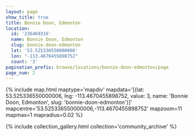 ```yaml
---
layout: page
show_title: true
title: Bonnie Doon, Edmonton
location:
  id: '236469316'
  name: Bonnie Doon, Edmonton
  slug: bonnie-doon-edmonton
  lat: '53.525336550000006'
  lon: "-113.4670455898752"
  count: '3'
pagination_prefix: browse/locations/bonnie-doon-edmonton/page
page_num: 2
---
```

{% include map.html maptype='mapdiv' mapdata='[{lat: 53.525336550000006, lng: -113.4670455898752, value: 3, name: \'Bonnie Doon, Edmonton\', slug: \'bonnie-doon-edmonton\'}]' mapcentre='53.525336550000006,-113.4670455898752' mapzoom=11 mapmax=1 mapradius=0.02 %}

{% include collection_gallery.html collection='community_archive' %}